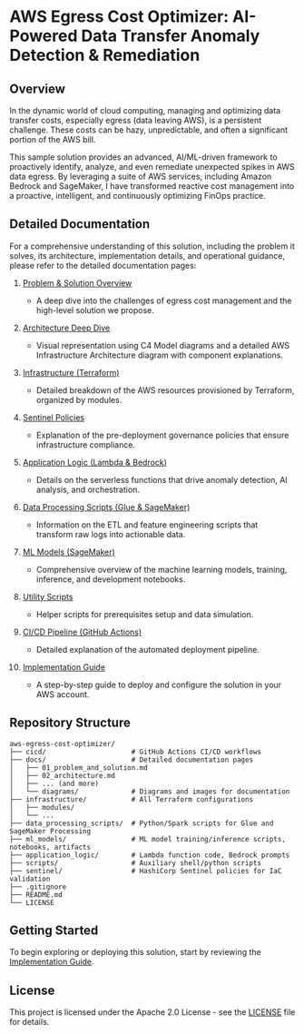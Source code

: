 # AWS Egress Cost Optimizer: AI-Powered Data Transfer Anomaly Detection & Remediation

## Overview

In the dynamic world of cloud computing, managing and optimizing data transfer costs, especially egress (data leaving AWS), is a persistent challenge. These costs can be hazy, unpredictable, and often a significant portion of the AWS bill.

This sample solution provides an advanced, AI/ML-driven framework to proactively identify, analyze, and even remediate unexpected spikes in AWS data egress. By leveraging a suite of AWS services, including Amazon Bedrock and SageMaker, I have transformed reactive cost management into a proactive, intelligent, and continuously optimizing FinOps practice.

## Detailed Documentation

For a comprehensive understanding of this solution, including the problem it solves, its architecture, implementation details, and operational guidance, please refer to the detailed documentation pages:

1. [Problem & Solution Overview](./docs/01_problem_and_solution.MD)

    - A deep dive into the challenges of egress cost management and the high-level solution we propose.

2. [Architecture Deep Dive](./docs/02_architecture.MD)

    - Visual representation using C4 Model diagrams and a detailed AWS Infrastructure Architecture diagram with component explanations.

3. [Infrastructure (Terraform)](./docs/03_terraform.MD)

    - Detailed breakdown of the AWS resources provisioned by Terraform, organized by modules.

4. [Sentinel Policies](./docs/04_sentinel_policies.MD)

    - Explanation of the pre-deployment governance policies that ensure infrastructure compliance.

5. [Application Logic (Lambda & Bedrock)](./docs/05_application_logic.MD)

    - Details on the serverless functions that drive anomaly detection, AI analysis, and orchestration.

6. [Data Processing Scripts (Glue & SageMaker)](./docs/06_data_processing_scripts.MD)

    - Information on the ETL and feature engineering scripts that transform raw logs into actionable data.

7. [ML Models (SageMaker)](./docs/07_ml_models.MD)

    - Comprehensive overview of the machine learning models, training, inference, and development notebooks.

8. [Utility Scripts](./docs/08_utility_scripts.MD)

    - Helper scripts for prerequisites setup and data simulation.

9. [CI/CD Pipeline (GitHub Actions)](./docs/09_cicd_pipeline.MD)

    - Detailed explanation of the automated deployment pipeline.

10. [Implementation Guide](./docs/10_implementation_guide.MD)

    - A step-by-step guide to deploy and configure the solution in your AWS account.

## Repository Structure

```text
aws-egress-cost-optimizer/
├── cicd/                     # GitHub Actions CI/CD workflows
├── docs/                     # Detailed documentation pages
│   ├── 01_problem_and_solution.md
│   ├── 02_architecture.md
│   ├── ... (and more)
│   └── diagrams/             # Diagrams and images for documentation
├── infrastructure/           # All Terraform configurations
│   ├── modules/
│   └── ...
├── data_processing_scripts/  # Python/Spark scripts for Glue and SageMaker Processing
├── ml_models/                # ML model training/inference scripts, notebooks, artifacts
├── application_logic/        # Lambda function code, Bedrock prompts
├── scripts/                  # Auxiliary shell/python scripts
├── sentinel/                 # HashiCorp Sentinel policies for IaC validation
├── .gitignore
├── README.md
└── LICENSE
```

## Getting Started

To begin exploring or deploying this solution, start by reviewing the [Implementation Guide](./docs/10_implementation_guide.MD).

## License

This project is licensed under the Apache 2.0 License - see the [LICENSE](LICENSE) file for details.